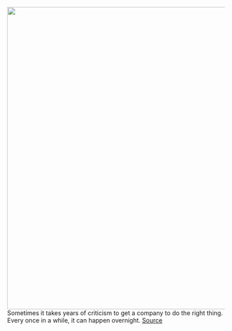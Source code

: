 <img src='https://cdn.vox-cdn.com/thumbor/v-DtHUjKjzLIACbb_3ojGTGrDHA=/0x0:3000x2000/1200x800/filters:focal(1260x760:1740x1240)/cdn.vox-cdn.com/uploads/chorus_image/image/66597652/acastro_200331_1777_zoom_0001.0.0.jpg' width='700px' /><br/>
Sometimes it takes years of criticism to get a company to do the right thing. Every once in a while, it can happen overnight.
<a href='https://www.theverge.com/interface/2020/4/3/21203720/zoom-backlash-apology-zoom-bombings-eric-yuan'> Source <a/>